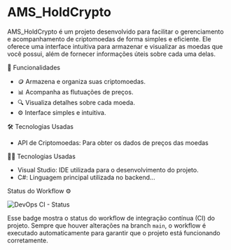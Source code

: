 # AMS_HoldCrypto


AMS_HoldCrypto é um projeto desenvolvido para facilitar o gerenciamento e acompanhamento de criptomoedas de forma simples e eficiente. 
Ele oferece uma interface intuitiva para armazenar e visualizar as moedas que você possui, além de fornecer informações úteis sobre cada uma delas.

🚀 Funcionalidades

- 🪙 Armazena e organiza suas criptomoedas.
- 📊 Acompanha as flutuações de preços.
- 🔍 Visualiza detalhes sobre cada moeda.
- ⚙️ Interface simples e intuitiva.
  
🛠️ Tecnologias Usadas
- API de Criptomoedas: Para obter os dados de preços das moedas



🧑‍💻 Tecnologias Usadas

- Visual Studio: IDE utilizada para o desenvolvimento do projeto.
- C#: Linguagem principal utilizada no backend...


Status do Workflow ⚙️

![DevOps CI - Status](https://github.com/DanielFatec1911/AMS_HoldCrypto/actions/workflows/meu-workflow.yml/badge.svg)

Esse badge mostra o status do workflow de integração contínua (CI) do projeto. 
Sempre que houver alterações na branch `main`, o workflow é executado automaticamente para garantir que o projeto está funcionando corretamente.








